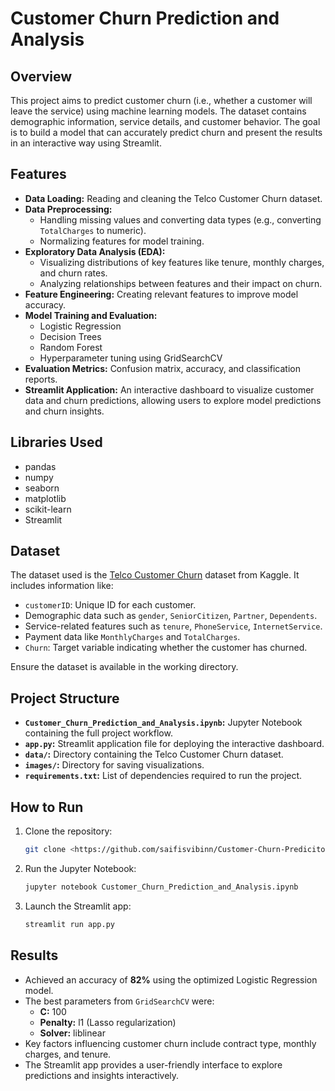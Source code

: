 # Customer Churn Prediction and Analysis

## Overview
This project aims to predict customer churn (i.e., whether a customer will leave the service) using machine learning models. The dataset contains demographic information, service details, and customer behavior. The goal is to build a model that can accurately predict churn and present the results in an interactive way using Streamlit.

## Features
- **Data Loading:** Reading and cleaning the Telco Customer Churn dataset.
- **Data Preprocessing:**
  - Handling missing values and converting data types (e.g., converting `TotalCharges` to numeric).
  - Normalizing features for model training.
- **Exploratory Data Analysis (EDA):**
  - Visualizing distributions of key features like tenure, monthly charges, and churn rates.
  - Analyzing relationships between features and their impact on churn.
- **Feature Engineering:** Creating relevant features to improve model accuracy.
- **Model Training and Evaluation:**
  - Logistic Regression
  - Decision Trees
  - Random Forest
  - Hyperparameter tuning using GridSearchCV
- **Evaluation Metrics:** Confusion matrix, accuracy, and classification reports.
- **Streamlit Application:** An interactive dashboard to visualize customer data and churn predictions, allowing users to explore model predictions and churn insights.

## Libraries Used
- pandas
- numpy
- seaborn
- matplotlib
- scikit-learn
- Streamlit

## Dataset
The dataset used is the [Telco Customer Churn](https://www.kaggle.com/datasets/blastchar/telco-customer-churn/data) dataset from Kaggle. It includes information like:
- `customerID`: Unique ID for each customer.
- Demographic data such as `gender`, `SeniorCitizen`, `Partner`, `Dependents`.
- Service-related features such as `tenure`, `PhoneService`, `InternetService`.
- Payment data like `MonthlyCharges` and `TotalCharges`.
- `Churn`: Target variable indicating whether the customer has churned.

Ensure the dataset is available in the working directory.

## Project Structure
- **`Customer_Churn_Prediction_and_Analysis.ipynb`:** Jupyter Notebook containing the full project workflow.
- **`app.py`:** Streamlit application file for deploying the interactive dashboard.
- **`data/`:** Directory containing the Telco Customer Churn dataset.
- **`images/`:** Directory for saving visualizations.
- **`requirements.txt`:** List of dependencies required to run the project.

## How to Run
1. Clone the repository:
   ```bash
   git clone <https://github.com/saifisvibinn/Customer-Churn-Prediciton>
   ```
2. Run the Jupyter Notebook:
   ```bash
   jupyter notebook Customer_Churn_Prediction_and_Analysis.ipynb
   ```
3. Launch the Streamlit app:
   ```bash
   streamlit run app.py
   ```

## Results
- Achieved an accuracy of **82%** using the optimized Logistic Regression model.
- The best parameters from `GridSearchCV` were:
  - **C:** 100
  - **Penalty:** l1 (Lasso regularization)
  - **Solver:** liblinear
- Key factors influencing customer churn include contract type, monthly charges, and tenure.
- The Streamlit app provides a user-friendly interface to explore predictions and insights interactively.
